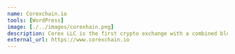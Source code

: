 ```yaml
---
name: Corexchain.io
tools: [WordPress]
image: [./../images/corexhain.png]
description: Corex LLC is the first crypto exchange with a combined blockchain network. Moreover, COREX digital stock exchange is a reliable and innovative service provider whose system security is certified by CERTIK audit.
external_url: https://www.corexchain.io
---
```

